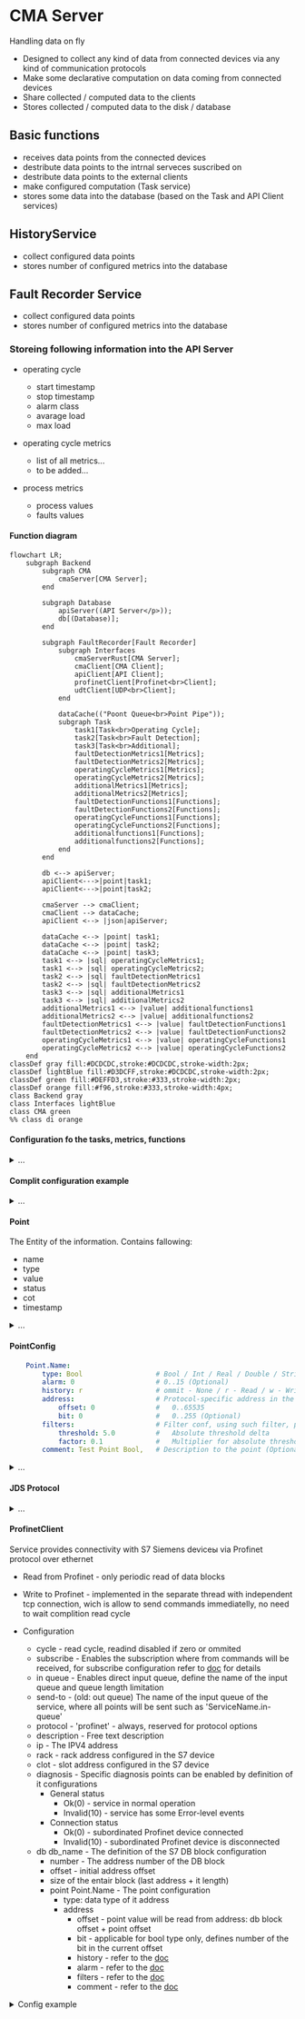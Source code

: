 # CMA Server

Handling data on fly

- Designed to collect any kind of data from connected devices via any kind of communication protocols
- Make some declarative computation on data coming from connected devices
- Share collected / computed data to the clients
- Stores collected / computed data to the disk / database

## Basic functions

- receives data points from the connected devices
- destribute data points to the intrnal serveces suscribed on
- destribute data points to the external clients
- make configured computation (Task service)
- stores some data into the database (based on the Task and API Client services)

## HistoryService

- collect configured data points
- stores number of configured metrics into the database

## Fault Recorder Service

- collect configured data points
- stores number of configured metrics into the database

### Storeing following information into the API Server

- operating cycle
  - start timestamp
  - stop timestamp
  - alarm class
  - avarage load
  - max load

- operating cycle metrics
  - list of all metrics...
  - to be added...

- process metrics
  - process values
  - faults values

#### Function diagram

```mermaid
flowchart LR;
    subgraph Backend
        subgraph CMA
            cmaServer[CMA Server];
        end

        subgraph Database
            apiServer((API Server</p>));
            db[(Database)];
        end

        subgraph FaultRecorder[Fault Recorder]
            subgraph Interfaces
                cmaServerRust[CMA Server];
                cmaClient[CMA Client];
                apiClient[API Client];
                profinetClient[Profinet<br>Client];
                udtClient[UDP<br>Client];
            end

            dataCache(("Poont Queue<br>Point Pipe"));
            subgraph Task
                task1[Task<br>Operating Cycle];
                task2[Task<br>Fault Detection];
                task3[Task<br>Additional];
                faultDetectionMetrics1[Metrics];
                faultDetectionMetrics2[Metrics];
                operatingCycleMetrics1[Metrics];
                operatingCycleMetrics2[Metrics];
                additionalMetrics1[Metrics];
                additionalMetrics2[Metrics];
                faultDetectionFunctions1[Functions];
                faultDetectionFunctions2[Functions];
                operatingCycleFunctions1[Functions];
                operatingCycleFunctions2[Functions];
                additionalfunctions1[Functions];
                additionalfunctions2[Functions];
            end
        end

        db <--> apiServer;
        apiClient<--->|point|task1;
        apiClient<--->|point|task2;

        cmaServer --> cmaClient;
        cmaClient --> dataCache;
        apiClient <--> |json|apiServer;

        dataCache <--> |point| task1;
        dataCache <--> |point| task2;
        dataCache <--> |point| task3;
        task1 <--> |sql| operatingCycleMetrics1;
        task1 <--> |sql| operatingCycleMetrics2;
        task2 <--> |sql| faultDetectionMetrics1
        task2 <--> |sql| faultDetectionMetrics2
        task3 <--> |sql| additionalMetrics1
        task3 <--> |sql| additionalMetrics2
        additionalMetrics1 <--> |value| additionalfunctions1
        additionalMetrics2 <--> |value| additionalfunctions2
        faultDetectionMetrics1 <--> |value| faultDetectionFunctions1
        faultDetectionMetrics2 <--> |value| faultDetectionFunctions2
        operatingCycleMetrics1 <--> |value| operatingCycleFunctions1
        operatingCycleMetrics2 <--> |value| operatingCycleFunctions2
    end
classDef gray fill:#DCDCDC,stroke:#DCDCDC,stroke-width:2px;
classDef lightBlue fill:#D3DCFF,stroke:#DCDCDC,stroke-width:2px;
classDef green fill:#DEFFD3,stroke:#333,stroke-width:2px;
classDef orange fill:#f96,stroke:#333,stroke-width:4px;
class Backend gray
class Interfaces lightBlue
class CMA green
%% class di orange    
```

#### Configuration fo the tasks, metrics, functions

<details>
    <summary>...</summary>

```yaml
service CmaClient:
    addres: 127.0.0.1:8881  # Self local addres
    cycle: 1 ms             # operating cycle time of the module
    auth:                   # some auth credentials
    in queue in-queue:
        max-length: 10000
    out queue: MultiQueue.in-queue

service ProfinetClient Ied01:
    cycle: 1 ms          # read cycle time, 0 or ommit to disable
    in queue in-queue:
        max-length: 10000
    out queue: MultiQueue.in-queue
    protocol: 'profinet'
    description: 'S7-IED-01'
    ip: '192.168.100.243'
    rack: 0
    slot: 1
    diagnosis:                  # internal diagnosis, delete to disable
        point Status:           # Ok(0) / Invalid(10)
            type: 'Int'
            # history: r
        point Connection:       # Ok(0) / Invalid(10)
            type: 'Int'
            # history: r    
    db db899:                   # many DB blocks allowed, name must be unique
        description: 'db899 | Exhibit - drive data'
        number: 899
        offset: 0
        size: 8
        point Drive.Speed: 
            type: 'Real'
            offset: 0
        point Drive.OutputVoltage: 
            type: 'Real'
            offset: 4
    db db999:                   # many DB blocks allowed, name must be unique
        description: 'db899 | Exhibit - drive data'
        number: 899
        offset: 0
        size: 6
        point Drive.positionFromHoist: 
            type: 'Real'
            offset: 0
        point Capacitor.Capacity: 
            type: 'Int'
            offset: 4

service ProfinetClient Ied02:
    cycle: 1 ms          # read cycle time, 0 or ommit to disable
    in queue in-queue:
        max-length: 10000
    out queue: MultiQueue.in-queue
    protocol: 'profinet'
    description: 'S7-IED-02'
    ip: '192.168.100.243'
    rack: 0
    slot: 1
    diagnosis:                  # internal diagnosis, delete to disable
        point Status:           # Ok(0) / Invalid(10)
            type: 'Int'
            # history: r
        point Connection:       # Ok(0) / Invalid(10)
            type: 'Int'
            # history: r    
    db db899:                   # many DB blocks allowed, name must be unique
        description: 'db899 | Exhibit - drive data'
        number: 899
        offset: 0
        size: 34
        point ChargeIn.On: 
            type: 'Bool'
            offset: 30
            bit: 0
        point ChargeOut.On: 
            type: 'Bool'
            offset: 32
            bit: 0


service ApiClient:
    cycle: 1 ms
    reconnect: 1 s  # default 3 s
    address: 127.0.0.1:8080
    in queue api-link:
        max-length: 10000
    out queue: MultiQueue.in-queue

service MultiQueue:
    in queue in-queue:
        max-length: 10000
    out queue:
        - task1.recv-queue
        - CmaClient.in-queue
        - CmaServer.in-queue

service Task CoreTask:
    cycle: 1 ms
    in queue api-link:
        max-length: 10000

    fn ToMultiQueue:            # points will be produced to the MultiQueue
        point CraneMovement.BoomDown:
            type: 'Int'
            offset: 14
            comment: 'Индикация опускания рукояти'
            input:
                const real 0.05


service Task OperatingCycle:
    cycle: 500 ms       # operating cycle time of the task
    in queue api-link:
        max-length: 10000

    fn ToApiQueue:              # Metric 1
        queue: api-queue
        input fn SqlMetric:
            initial: 0.123      # начальное значение
            table: table_name
            sql: "insert into {table} (id, value, timestamp) values ({id}, {input.value}, {input3.value});"
            input let Var3:
                    input fn add:
                        input1 fn add:
                            input1: const real 0.2
                            input2: point real '/path/Point.Name'
                        input2:
                            const real 0.05
            input3 fn add:
                input1:
                    var0
                input2: point real '/path/Point.Name'

    fn ToApiQueue:              # Metric 2
        queue: api-queue
        input fn SqlMetric:
            initial: 0.123      # начальное значение
            table: table_name
            sql: "insert into {table} (id, value, timestamp) values ({id}, {input.value}, {input3.value});"
            input: point real '/path/Point.Name'

    fn ToApiQueue:              # Metric 3
        queue: api-queue
        input fn SqlMetric:
            initial: 0.123      # начальное значение
            table: table_name
            sql: "insert into {table} (id, value, timestamp) values ({id}, {input.value}, {input3.value});"
            input fn or:
                input1: point real '/path/Point.Name1'
                input1: point real '/path/Point.Name2'
                input1: point real '/path/Point.Name3'

service Task FaultDetection:
    cycle: 100 ms       # operating cycle time of the module
    outputQueue: operatingCycleQueue
    fn ToApiQueue:              # Metric 1
        input1: ...
            ...
        input2: ...
            ...
```

</details>

#### Complit configuration example

<details>
    <summary>...</summary>

```yaml
name: ApplicationName
description: Short explanation / purpose etc.

service MultiQueue:
    in queue in-queue:
        max-length: 10000
    out queue:
        - TaskTestReceiver.queue

service Task Task1:
    cycle: 1 ms
    in queue recv-queue:
        max-length: 10000
    let var0: 
        input: const real 2.224

    fn ToMultiQueue:
        in1 point CraneMovement.BoomUp: 
            type: 'Int'
            comment: 'Some indication'
            input fn add:
                input1 fn add:
                    input1: const real 0.2
                    input2: point real '/path/Point.Name'
        in2 point CraneMovement.BoomDown: 
            type: 'real'
            history: r
            comment: 'Some indication'
            input: const real 0.07

        in3 point CraneMovement.WinchUp: 
            type: 'real'
            history: r
            comment: 'Some indication'
            input: var0

service ApiClient:
    cycle: 1 ms
    reconnect: 1 s  # default 3 s
    address: 127.0.0.1:8080
    database: test_api_query
    in queue api-link:
        max-length: 10000
    out queue: MultiQueue.queue
    auth_token: 123!@#
    # debug: true

service TcpServer:
    cycle: 1 ms
    reconnect: 1 s  # default 3 s
    address: {}
    auth: none      # auth: none / auth-secret: pass: ... / auth-ssh: path: ...
    in queue link:
        max-length: 10000
    out queue: MultiQueue.in-queue

service TcpClient:
    cycle: 1 ms
    reconnect: 1 s  # default 3 s
    address: 127.0.0.1:8080
    in queue link:
        max-length: 10000
    out queue: MultiQueue.queue

service ProfinetClient Ied01:
    cycle: 1 ms                         # operating cycle time of the module, if 0 or ommited, module read cycle will be disable
    in queue in-queue:
        max-length: 10000
    out queue: MultiQueue.in-queue
    # name Ied01:                       # device will be executed in the independent thread, must have unique name
    protocol: 'profinet'
    description: 'S7-IED-01'
    ip: '192.168.100.243'
    rack: 0
    slot: 1
    diagnosis:                          # internal diagnosis, delete/comment to disable
        point Status:                   # Ok(0) / Invalid(10)
            type: 'Int'
            # history: r
        point Connection:               # Ok(0) / Invalid(10)
            type: 'Int'
            # history: r    
    db db899:                       # multiple DB blocks are allowed, must have unique namewithing parent device
        # description: 'db899 | Exhibit - drive data'
        number: 899
        offset: 0
        size: 34
        point Drive.Speed: 
            type: 'Real'
            offset: 0
        point Drive.OutputVoltage: 
            type: 'Real'
            offset: 4
        point Drive.DCVoltage: 
            type: 'Real'
            offset: 8
        point Drive.Current: 
            type: 'Real'
            offset: 12
            history: r
        point Drive.Torque: 
            type: 'Real'
            offset: 16
    db db999:                       # multiple DB blocks are allowed, must have unique namewithing parent device
        description: 'db899 | Exhibit - drive data'
        number: 899
        offset: 0
        size: 34
        point Drive.positionFromMru: 
            type: 'Real'
            offset: 20
        point Drive.positionFromHoist: 
            type: 'Real'
            offset: 24
        point Capacitor.Capacity: 
            type: 'Int'
            offset: 28
        point ChargeIn.On: 
            type: 'Bool'
            offset: 30
            bit: 0
        point ChargeOut.On: 
            type: 'Bool'
            offset: 32
            bit: 0

service ProfinetClient Ied02:
    cycle: 1 ms                         # operating cycle time of the module, if 0 or ommited, module read cycle will be disable
    in queue in-queue:
        max-length: 10000
    out queue: MultiQueue.in-queue
    name Ied02:                       # device will be executed in the independent thread, must have unique name
    protocol: 'profinet'
    description: 'S7-IED-02'
    ip: '192.168.100.243'
    rack: 0
    slot: 1
    diagnosis:                          # internal diagnosis, delete/comment to disable
        point Status:                   # Ok(0) / Invalid(10)
            type: 'Int'
            # history: r
        point Connection:               # Ok(0) / Invalid(10)
            type: 'Int'
            # history: r
    db db899:                       # multiple DB blocks are allowed, must have unique namewithing parent device
        description: 'db899 | Exhibit - drive data'
        number: 899
        offset: 0
        size: 34
        point Drive.Speed: 
            type: 'Real'
            offset: 0
        point Drive.OutputVoltage: 
            type: 'Real'
            offset: 4
        point Drive.DCVoltage: 
            type: 'Real'
            offset: 8
        point Drive.Current: 
            type: 'Real'
            offset: 12
        point Drive.Torque: 
            type: 'Real'
            offset: 16
        point Drive.positionFromMru: 
            type: 'Real'
            offset: 20
        point Drive.positionFromHoist: 
            type: 'Real'
            offset: 24
        point Capacitor.Capacity: 
            type: 'Int'
            offset: 28
        point ChargeIn.On: 
            type: 'Bool'
            offset: 30
            bit: 0
        point ChargeOut.On: 
            type: 'Bool'
            offset: 32
            bit: 0
```

</details>

#### Point

The Entity of the information. Contains fallowing:

- name
- type
- value
- status
- cot
- timestamp

<details>
    <summary>...</summary>

##### Point.name

Unique within all the system (similar to the linux system full file path).

- Begins with "/",
- consists of the path divided by the "/",
- Ends with the name (name can be divided by the dot / multiple dots)

Examples:

```js
'/AppName/Service/Point.Name'
'/AppName/Device/Point.Name'
'/AppName/SubAppName/Device/Point.Name'
```

##### Point.type

The type of the containing information stored in the Point.value field. Fallowing types are supported:

- Bool - true / false
- Int - i64 - The 64-bit signed integer type.
- Real - f32 - A 32-bit floating point type (specifically, the "binary32" type defined in IEEE 754-2008).
- Double - f64 - A 64-bit floating point type (specifically, the "binary64" type defined in IEEE 754-2008).
- String - string of the variable length

##### Point.value

Contains the information of the type corresponding with the Point.type field

##### Point.status

The status of the containing information:

- Ok = 0 - Information was successfully updated from the source device;
- Obsolete = 2 - For example system was jast started and information stored from the prevouse session;
- TimeInvalid = 3 - The time of the server / Device is not synchronized with precision time source;
- Invalid = 10 - Information was read from the device but currently connection with that device is lost;

##### Point.cot

Cause and direction of the transmission:

- Inf - Information - common information basically comming from the Device / Server to the Client
- Act - Activation - the command comming from the Client to the Device / Server
- ActCon - Activation | Confirmation - the confirmation of the successfully executed command
- ActErr - Activation | Error - the information about falied command
- Req - Request - the request to the server, besicaly contains some specific json
- ReqCon - Request | Confirmation reply - the confirmation of the successfully performed request
- ReqErr - Request | Error reply - the information about falied request

##### Point.timestamp

Contains a timestamp in the format corresponding with RFC 3339 and ISO 8601 date and time string:

- Includes milliseconds and microseconds,
- Local time zone offset can be included

Such as:
`2024-02-19T12:16:57.648504907Z`

</details>

#### PointConfig

```yaml
    Point.Name:
        type: Bool                  # Bool / Int / Real / Double / String / Json
        alarm: 0                    # 0..15 (Optional)
        history: r                  # ommit - None / r - Read / w - Write / rw - ReadWrite (Optional)
        address:                    # Protocol-specific address in the source device (Optional)
            offset: 0               #   0..65535
            bit: 0                  #   0..255 (Optional)
        filters:                    # Filter conf, using such filter, point can be filtered immediately after input's parser
            threshold: 5.0          #   Absolute threshold delta
            factor: 0.1             #   Multiplier for absolute threshold delta - in this case the delta will be accumulated
        comment: Test Point Bool,   # Description to the point (Optional)
```

<details>
    <summary>...</summary>

##### PointConfig.type

The type of the containing information stored in the Point.value field.
Corresponding with Point.Value.
Fallowing types are supported:

- Bool - true / false
- Int - i64 - The 64-bit signed integer type.
- Real - f32 - A 32-bit floating point type (specifically, the "binary32" type defined in IEEE 754-2008).
- Double - f64 - A 64-bit floating point type (specifically, the "binary64" type defined in IEEE 754-2008).
- String - string of the variable length
- Json - coming soon

##### PointConfig.alarm

The alarm class of the point, determains how it will be shown in the Alarm List of the Client application:

- 0 - alarm disabled (can be omitted)
- 1 - Emergency Alarm (State when equipment can't work anymore)
- 2 - Not in use (Sub class of Emergency Alarm)
- 3 - Not in use (Sub class of Emergency Alarm)
- 4 - Warning (Important events to pay attention)
- 5 - Not in use
- 6 - Not in use
- 7 - Not in use
- 8 - Not in use
- 9 - Not in use
- 10 - Not in use
- 11 - Not in use
- 12 - Not in use
- 13 - Not in use
- 14 - Not in use
- 15 - Not in use

##### PointConfig.history

Point config history option, determines for which direction will be enabled history option:

- None - history parameter was omitted / deactivated
- r / read / Read - history parameter active for points coming from devicec to the clients
- w / write / Write - history parameter active for points (commands) coming from clients to the devices
- rw / readwrite / ReadWrite - history parameter active for points & points (commands) both directions

##### PointConfig.address

General implementation of the PointConfig.address
For specific protocols can have custom implementations

```yaml
    address:                    # Protocol-specific address in the source device (Optional)
        offset: 0               # 0..65535 - Some address / ofset withing the device
        bit: 0                  # 0..255 (Optional) - can be used for boolean bits stored in some address / offset
```

##### PointConfig.filters

Sequence of the prefilters - executed during parsing data points from the protocol line
Allows to avoid unnecessary transmissions of the same value

- threshold - float insensitivity parameter to the absolute changes of the value,  
    1).
    $$delta = \mid value_i - value_{i-1}\mid;$$
    2).
    $$delta > threshold :\quad value updated$$
    $$delta \leq threshold :\quad value ignored$$

- factor - integral factor, if present:  
    1).
    $$delta = delta_{i-1} + \mid (value_i - value_{i-1})\mid factor;$$
    2).
    $$delta > threshold :\quad value updated$$
    $$delta \leq threshold :\quad value ignored$$

</details>

#### JDS Protocol

<details>
    <summary>...</summary>

##### Request "Points"

- Req

```json
{
    "type":"String",    Bool / Int / Real/ Double / String
    "value":"",
    "name":"/App/Jds/Points",
    "status":0,
    "cot":"Req",    Inf / Act / ActCon / ActErr / Req / ReqCon / ReqErr
    "timestamp":"2024-03-11T14:33:19.510314994+00:00"
}
```

- ReqCon

```json
{
    "type":"String",    Bool / Int / Real / Double / String
    "value":"{
        "Point.Name.0":{"address":{"bit":0,"offset":0},"alarm":0,"comment":"Test Point Bool","filters":{"threshold":5.0},"type":"Bool"},
        "Point.Name.1":{"address":{"bit":0,"offset":0},"alarm":0,"comment":"Test Point Bool","filters":{"factor":0.1,"threshold":5.0},"type":"Bool"},
        "PointName1":{"address":{"offset":0},"comment":"Test Point","history":"r","type":"Int"},
        "PointName2":{"address":{"offset":0},"alarm":4,"comment":"Test Point","type":"Int"},
        "PointName3":{"address":{"offset":12},"comment":"Test Point","history":"w","type":"Int"},
        "PointName4":{"address":{"offset":12},"comment":"Test Point","history":"rw","type":"Int"}
    }",
    "name":"/App/Jds/Points",
    "status":0,
    "cot":"RecCon",    Inf / Act / ActCon / ActErr / Req / ReqCon / ReqErr
    "timestamp":"2024-03-11T14:33:19.510314994+00:00"
}
```

- ReqErr

```json
{
    "type":"String",    Bool / Int / Real / Double / String
    "value":"",
    "name":"/App/Jds/Points",
    "status":0,
    "cot":"ReqErr",    Inf / Act / ActCon / ActErr / Req / ReqCon / ReqErr
    "timestamp":"2024-03-11T14:33:19.510314994+00:00"
}
```

##### Request "Subscribe"

- Req

```json
{
    "type":"String",    Bool / Int / Real / Double / String
    "value":"[]",
    "name":"/App/Jds/Subscribe",
    "status":0,
    "cot":"Req",    Inf / Act / ActCon / ActErr / Req / ReqCon / ReqErr
    "timestamp":"2024-03-11T14:33:19.510314994+00:00"
}
```

- ReqCon

```json
{
    "type":"String",    Bool / Int / Real / Double / String
    "value":"",
    "name":"/App/Jds/Subscribe",
    "status":0,
    "cot":"RecCon",    Inf / Act / ActCon / ActErr / Req / ReqCon / ReqErr
    "timestamp":"2024-03-11T14:33:19.510314994+00:00"
}
```

ReqErr

```json
{
    "type":"String",    Bool / Int / Real / Double / String
    "value":"",
    "name":"/App/Jds/Subscribe",
    "status":0,
    "cot":"ReqErr",    Inf / Act / ActCon / ActErr / Req / ReqCon / ReqErr
    "timestamp":"2024-03-11T14:33:19.510314994+00:00"
}
```

</details>

#### ProfinetClient

Service provides connectivity with S7 Siemens deviceы via Profinet protocol over ethernet

- Read from Profinet - only periodic read of data blocks

- Write to Profinet - implemented in the separate thread
    with independent tcp connection, wich is allow to send
    commands immediatelly, no need to wait complition read cycle

- Configuration
  - cycle - read cycle, readind disabled if zero or ommited
  - subscribe - Enables the subscription where from commands
  will be received, for subscribe configuration
  refer to [doc](src/conf/conf_subscribe.rs) for details
  - in queue - Enables direct input queue,
  define the name of the input queue and queue length limitation
  - send-to - (old: out queue) The name of the input queue of the service,
  where all points will be sent such as 'ServiceName.in-queue'
  - protocol - 'profinet' - always, reserved for protocol options
  - description - Free text description
  - ip - The IPV4 address
  - rack - rack address configured in the S7 device
  - clot - slot address configured in the S7 device
  - diagnosis - Specific diagnosis points can be enabled by definition of it configurations
    - General status
      - Ok(0) - service in normal operation
      - Invalid(10) - service has some Error-level events
    - Connection status
      - Ok(0) - subordinated Profinet device connected
      - Invalid(10) - subordinated Profinet device is disconnected
  - db db_name - The definition of the S7 DB block configuration
    - number - The address number of the DB block
    - offset - initial address offset
    - size of the entair block (last address + it length)
    - point Point.Name - The point configuration
      - type: data type of it address
      - address
        - offset - point value will be read from address: db block offset + point offset
        - bit - applicable for bool type only, defines number of the bit in the current offset
        - history - refer to the [doc](src/conf/point_config/point_config.rs)
        - alarm - refer to the [doc](src/conf/point_config/point_config.rs)
        - filters - refer to the [doc](src/conf/point_config/point_config.rs)
        - comment - refer to the [doc](src/conf/point_config/point_config.rs)

<details>
    <summary>Config example</summary>

```yaml
service ProfinetClient Ied01:
    cycle: 500 ms                         # operating cycle time of the module
    # in queue in-queue:
        # max-length: 10000
    subscribe: MultiQueue
    out queue: MultiQueue.in-queue
    protocol: 'profinet'
    description: 'S7-IED-01'
    ip: '192.168.130.243'
    rack: 0
    slot: 1
    diagnosis:                          # internal diagnosis
        point Status:                   # Ok(0) / Invalid(10)
            type: 'Int'
            # history: r
        point Connection:               # Ok(0) / Invalid(10)
            type: 'Int'
            # history: r
    db db_name:                         # multiple DB blocks are allowed, must have unique namewithing parent device
        # description: 'db899 | Exhibit - drive data'
        number: 899
        offset: 0
        size: 34
        point Drive.Speed: 
            type: 'Real'
            address:
                offset: 0
        point Drive.OutputVoltage: 
            type: 'Real'
            address:
                offset: 4
    db db_name_:                        # multiple DB blocks are allowed, must have unique namewithing parent device
        description: 'db899 | Exhibit - drive data'
        number: 899
        offset: 0
        size: 34
        cycle: 10 ms
        point Capacitor.Capacity: 
            type: 'Int'
            address:
                offset: 28
        point Capacitor.ChargeIn.On: 
            type: 'Bool'
            address:
                offset: 30
                bit: 0
        point Capacitor.ChargeOut.On: 
            type: 'Bool'
            address:
                offset: 32
                bit: 0
```

</details>
